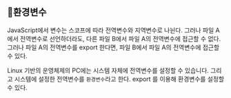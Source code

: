 ## 📌환경변수
JavaScript에서 변수는 스코프에 따라 전역변수와 지역변수로 나뉜다. 그러나 파일 A에서 전역변수로 선언하더라도, 다른 파일 B에서 파일 A의 전역변수에 접근할 수 없다. 그러나 파일 A의 전역변수를 export 한다면, 파일 B에서 파일 A의 전역변수에 접근할 수 있다.   

Linux 기반의 운영체제의 PC에는 시스템 자체에 전역변수를 설정할 수 있습니다. 그리고 시스템에 설정한 전역변수를 `환경변수`라고 한다. export 를 이용해 환경변수를 설정할 수 있다.
